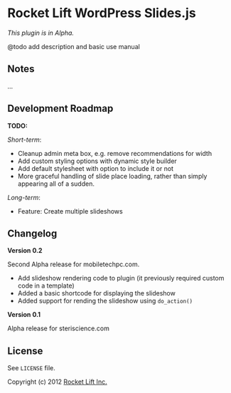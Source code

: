 # Rocket Lift WordPress Slides.js

_This plugin is in Alpha._

@todo add description and basic use manual

## Notes

...

## Development Roadmap

__TODO:__

_Short-term_:

- Cleanup admin meta box, e.g. remove recommendations for width
- Add custom styling options with dynamic style builder
- Add default stylesheet with option to include it or not
- More graceful handling of slide place loading, rather than simply appearing all of a sudden.

_Long-term_:

- Feature: Create multiple slideshows

## Changelog

__Version 0.2__

Second Alpha release for mobiletechpc.com.

- Add slideshow rendering code to plugin (it previously required custom code in a template)
- Added a basic shortcode for displaying the slideshow
- Added support for rending the slideshow using `do_action()`


__Version 0.1__

Alpha release for steriscience.com

## License

See `LICENSE` file.

Copyright (c) 2012 [Rocket Lift Inc.](http://rocketlift.com/)
